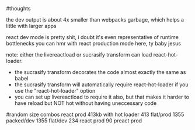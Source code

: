 #thoughts

the dev output is about 4x smaller than webpacks garbage, which helps a little with larger apps

react dev mode is pretty shit, i doubt it's even representative of runtime bottlenecks
you can hmr with react production mode here, ty baby jesus

note: either the livereactload or sucrasify transform can load react-hot-loader.
  - the sucrasify transform decorates the code almost exactly the same as babel
  - the sucrasify transform will automatically require react-hot-loader if you use the "react-hot-loader" option
  - you can set up livereactload to require it also, but that makes it harder to have reload but NOT hot without having uneccessary code

#random size combos
react prod 413kb with hot loader
413 flat/prod
1355 packed/dev
1355 flat/dev
234 react prod
90 preact prod

